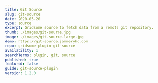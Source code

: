```yaml
---
title: Git Source
slug: git-source
date: 2020-05-20
type: source
excerpt: Gridsome source to fetch data from a remote git repository.
thumb: ./images/git-source.jpg
image: ./images/git-source-large.jpg
demo: https://git-source.jammeryhq.com
repo: gridsome-plugin-git-source
availability: 1
searchTerms: plugin, git, source
published: true
featured: false
guide: git-source-plugin
version: 1.2.0
---
```

